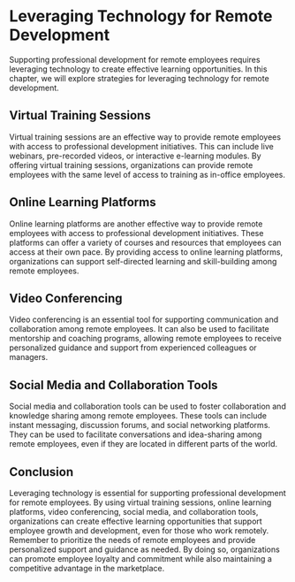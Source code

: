 Leveraging Technology for Remote Development
=================================================================================================================

Supporting professional development for remote employees requires leveraging technology to create effective learning opportunities. In this chapter, we will explore strategies for leveraging technology for remote development.

Virtual Training Sessions
-------------------------

Virtual training sessions are an effective way to provide remote employees with access to professional development initiatives. This can include live webinars, pre-recorded videos, or interactive e-learning modules. By offering virtual training sessions, organizations can provide remote employees with the same level of access to training as in-office employees.

Online Learning Platforms
-------------------------

Online learning platforms are another effective way to provide remote employees with access to professional development initiatives. These platforms can offer a variety of courses and resources that employees can access at their own pace. By providing access to online learning platforms, organizations can support self-directed learning and skill-building among remote employees.

Video Conferencing
------------------

Video conferencing is an essential tool for supporting communication and collaboration among remote employees. It can also be used to facilitate mentorship and coaching programs, allowing remote employees to receive personalized guidance and support from experienced colleagues or managers.

Social Media and Collaboration Tools
------------------------------------

Social media and collaboration tools can be used to foster collaboration and knowledge sharing among remote employees. These tools can include instant messaging, discussion forums, and social networking platforms. They can be used to facilitate conversations and idea-sharing among remote employees, even if they are located in different parts of the world.

Conclusion
----------

Leveraging technology is essential for supporting professional development for remote employees. By using virtual training sessions, online learning platforms, video conferencing, social media, and collaboration tools, organizations can create effective learning opportunities that support employee growth and development, even for those who work remotely. Remember to prioritize the needs of remote employees and provide personalized support and guidance as needed. By doing so, organizations can promote employee loyalty and commitment while also maintaining a competitive advantage in the marketplace.
